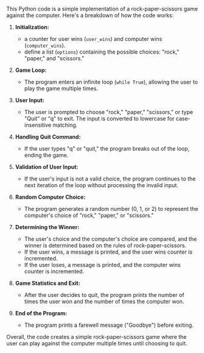 This Python code is a simple implementation of a rock-paper-scissors game against the computer. Here's a breakdown of how the code works:

1. **Initialization:**
   - a counter for user wins (`user_wins`) and computer wins (`computer_wins`).
   - define a list (`options`) containing the possible choices: "rock," "paper," and "scissors."

2. **Game Loop:**
   - The program enters an infinite loop (`while True`), allowing the user to play the game multiple times.

3. **User Input:**
   - The user is prompted to choose "rock," "paper," "scissors," or type "Quit" or "q" to exit. The input is converted to lowercase for case-insensitive matching.

4. **Handling Quit Command:**
   - If the user types "q" or "quit," the program breaks out of the loop, ending the game.

5. **Validation of User Input:**
   - If the user's input is not a valid choice, the program continues to the next iteration of the loop without processing the invalid input.

6. **Random Computer Choice:**
   - The program generates a random number (0, 1, or 2) to represent the computer's choice of "rock," "paper," or "scissors."

7. **Determining the Winner:**
   - The user's choice and the computer's choice are compared, and the winner is determined based on the rules of rock-paper-scissors.
   - If the user wins, a message is printed, and the user wins counter is incremented.
   - If the user loses, a message is printed, and the computer wins counter is incremented.

8. **Game Statistics and Exit:**
   - After the user decides to quit, the program prints the number of times the user won and the number of times the computer won.

9. **End of the Program:**
   - The program prints a farewell message ("Goodbye") before exiting.

Overall, the code creates a simple rock-paper-scissors game where the user can play against the computer multiple times until choosing to quit.